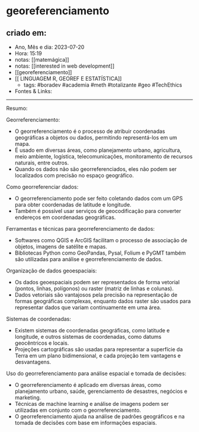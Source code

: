 # georeferenciamento

## criado em: 
-  Ano, Mês e dia: 2023-07-20
- Hora: 15:19
- notas: [[matemágica]]
- notas: [[interested in web development]]
- [[georeferenciamento]]
- [[ LINGUAGEM R, GEOREF E ESTATÍSTICA]]
	- tags: #boradev #academia #meth #totalizante #geo #TechEthics 
- Fontes & Links: 
---

Resumo:

Georreferenciamento:
- O georreferenciamento é o processo de atribuir coordenadas geográficas a objetos ou dados, permitindo representá-los em um mapa.
- É usado em diversas áreas, como planejamento urbano, agricultura, meio ambiente, logística, telecomunicações, monitoramento de recursos naturais, entre outros.
- Quando os dados não são georreferenciados, eles não podem ser localizados com precisão no espaço geográfico.

Como georreferenciar dados:
- O georreferenciamento pode ser feito coletando dados com um GPS para obter coordenadas de latitude e longitude.
- Também é possível usar serviços de geocodificação para converter endereços em coordenadas geográficas.

Ferramentas e técnicas para georreferenciamento de dados:
- Softwares como QGIS e ArcGIS facilitam o processo de associação de objetos, imagens de satélite e mapas.
- Bibliotecas Python como GeoPandas, Pysal, Folium e PyGMT também são utilizadas para análise e georreferenciamento de dados.

Organização de dados geoespaciais:
- Os dados geoespaciais podem ser representados de forma vetorial (pontos, linhas, polígonos) ou raster (matriz de linhas e colunas).
- Dados vetoriais são vantajosos pela precisão na representação de formas geográficas complexas, enquanto dados raster são usados para representar dados que variam continuamente em uma área.

Sistemas de coordenadas:
- Existem sistemas de coordenadas geográficas, como latitude e longitude, e outros sistemas de coordenadas, como datums geocêntricos e locais.
- Projeções cartográficas são usadas para representar a superfície da Terra em um plano bidimensional, e cada projeção tem vantagens e desvantagens.

Uso do georreferenciamento para análise espacial e tomada de decisões:
- O georreferenciamento é aplicado em diversas áreas, como planejamento urbano, saúde, gerenciamento de desastres, negócios e marketing.
- Técnicas de machine learning e análise de imagens podem ser utilizadas em conjunto com o georreferenciamento.
- O georreferenciamento ajuda na análise de padrões geográficos e na tomada de decisões com base em informações espaciais.